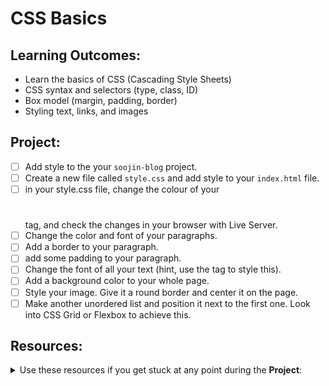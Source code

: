 # CSS Basics

## Learning Outcomes: 

- Learn the basics of CSS (Cascading Style Sheets)
- CSS syntax and selectors (type, class, ID)
- Box model (margin, padding, border)
- Styling text, links, and images

## Project:

- [ ] Add style to the your `soojin-blog` project. 
- [ ] Create a new file called `style.css` and add style to your `index.html` file.
- [ ] in your style.css file, change the colour of your <h1></h1> tag, and check the changes in your browser with Live Server.
- [ ] Change the color and font of your paragraphs.
- [ ] Add a border to your paragraph.
- [ ] add some padding to your paragraph. 
- [ ] Change the font of all your text (hint, use the <body> tag to style this). 
- [ ] Add a background color to your whole page.
- [ ] Style your image. Give it a round border and center it on the page.  
- [ ] Make another unordered list and position it next to the first one. Look into CSS Grid or Flexbox to achieve this. 

## Resources:

<details><summary> Use these resources if you get stuck at any point during the <strong>Project</strong>: </summary>

- [Codecademy: Learn CSS Basics](https://www.codecademy.com/learn/learn-css)
- [FreeCodeCamp: Learn CSS - Scroll down to the CSS part to start this course](https://www.freecodecamp.org/learn/responsive-web-design)
- [MDN Tutorial: Your First Website - CSS](https://developer.mozilla.org/en-US/docs/Learn_web_development/Getting_started/Your_first_website/Styling_the_content)
- [W3 Schools: CSS Tutorial](https://www.w3schools.com/css/default.asp)

</details>